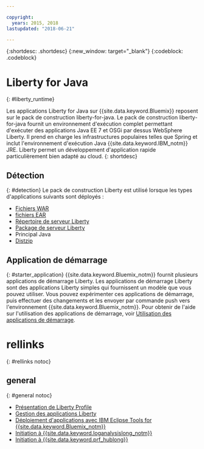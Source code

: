 ```yaml
---

copyright:
  years: 2015, 2018
lastupdated: "2018-06-21"

---
```


{:shortdesc: .shortdesc}
{:new_window: target="_blank"}
{:codeblock: .codeblock}

# Liberty for Java
{: #liberty_runtime}

Les applications Liberty for Java sur {{site.data.keyword.Bluemix}} reposent sur le pack de construction liberty-for-java. Le pack de construction liberty-for-java fournit un environnement d'exécution complet permettant d'exécuter des applications Java EE 7 et OSGi par dessus WebSphere Liberty. Il prend en charge les infrastructures populaires telles que Spring et inclut l'environnement d'exécution Java {{site.data.keyword.IBM_notm}} JRE. Liberty permet un développement d'application rapide particulièrement bien adapté au cloud.
{: shortdesc}

## Détection
{: #detection}
Le pack de construction Liberty est utilisé lorsque les types d'applications suivants sont déployés :
* [Fichiers WAR](optionsForPushing.html#stand_alone_apps)
* [fichiers EAR](optionsForPushing.html#stand_alone_apps)
* [Répertoire de serveur Liberty](optionsForPushing.html#server_directory)
* [Package de serveur Liberty](optionsForPushing.html#packaged_server)
* Principal Java
* [Distzip](https://github.com/cloudfoundry/ibm-websphere-liberty-buildpack/blob/master/docs/container-distZip.md)

## Application de démarrage
{: #starter_application}
{{site.data.keyword.Bluemix_notm}} fournit plusieurs applications de démarrage Liberty.  Les applications de démarrage Liberty sont des applications Liberty simples qui fournissent un modèle que vous pouvez utiliser. Vous pouvez expérimenter ces applications de démarrage, puis effectuer des changements et les envoyer par commande push vers l'environnement {{site.data.keyword.Bluemix_notm}}.  Pour obtenir de l'aide sur l'utilisation des applications de démarrage, voir [Utilisation des applications de démarrage](../common/starter_app_usage.html).

# rellinks
{: #rellinks notoc}
## general
{: #general notoc}
* [Présentation de Liberty Profile](http://www-01.ibm.com/support/knowledgecenter/SSAW57_8.5.5/com.ibm.websphere.wlp.nd.doc/ae/cwlp_about.html)
* [Gestion des applications Liberty](../common/app_mng.html#Utilities)
* [Déploiement d'applications avec IBM Eclipse Tools for {{site.data.keyword.Bluemix_notm}}](/docs/manageapps/eclipsetools/eclipsetools.html#eclipsetools)
* [Initiation à {{site.data.keyword.loganalysislong_notm}}](/docs/services/CloudLogAnalysis/index.html)
* [Initiation à {{site.data.keyword.prf_hublong}}](/docs/services/AvailabilityMonitoring/index.html)
